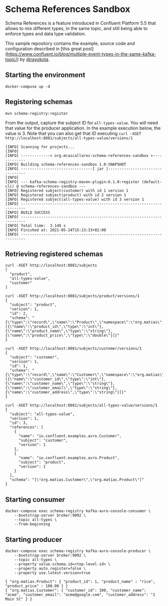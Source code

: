 # Schema References Sandbox

Schema References is a feature introduced in Confluent Platform 5.5 that 
allows to mix different types, in the same topic, and still being able to 
enforce types and data type validation.

This sample repository contains the example, source code and 
configuration described in [this great post]
(https://www.confluent.io/blog/multiple-event-types-in-the-same-kafka-topic/) 
by [@rayokota](https://github.com/rayokota).


## Starting the environment

```
docker-compose up -d
```


## Registering schemas

```
mvn schema-registry:register
```

From the output, capture the subject ID for `all-types-value`. You will need that value for the producer application. In the example execution below, the value is 3. Note that you can also get that ID executing `curl -XGET http://localhost:8081/subjects/all-types-value/versions/1` 

```
[INFO] Scanning for projects...
[INFO]
[INFO] -------------< org.mcascallares:schema-references-sandbox >-------------
[INFO] Building schema-references-sandbox 1.0-SNAPSHOT
[INFO] --------------------------------[ jar ]---------------------------------
[INFO]
[INFO] --- kafka-schema-registry-maven-plugin:6.1.0:register (default-cli) @ schema-references-sandbox ---
[INFO] Registered subject(customer) with id 1 version 1
[INFO] Registered subject(product) with id 2 version 1
[INFO] Registered subject(all-types-value) with id 3 version 1
[INFO] ------------------------------------------------------------------------
[INFO] BUILD SUCCESS
[INFO] ------------------------------------------------------------------------
[INFO] Total time:  3.149 s
[INFO] Finished at: 2021-05-24T15:13:33+02:00
[INFO] ------------------------------------------------------------------------
```


## Retrieving registered schemas

```
curl -XGET http://localhost:8081/subjects
[
  "product",
  "all-types-value",
  "customer"
]
```

```
curl -XGET http://localhost:8081/subjects/product/versions/1
{
  "subject": "product",
  "version": 1,
  "id": 2,
  "schema": "{\"type\":\"record\",\"name\":\"Product\",\"namespace\":\"org.matias\",\"fields\":[{\"name\":\"product_id\",\"type\":\"int\"},{\"name\":\"product_name\",\"type\":\"string\"},{\"name\":\"product_price\",\"type\":\"double\"}]}"
}
```

```
curl -XGET http://localhost:8081/subjects/customer/versions/1
{
  "subject": "customer",
  "version": 1,
  "id": 1,
  "schema": "{\"type\":\"record\",\"name\":\"Customer\",\"namespace\":\"org.matias\",\"fields\":[{\"name\":\"customer_id\",\"type\":\"int\"},{\"name\":\"customer_name\",\"type\":\"string\"},{\"name\":\"customer_email\",\"type\":\"string\"},{\"name\":\"customer_address\",\"type\":\"string\"}]}"
}
```

```
curl -XGET http://localhost:8081/subjects/all-types-value/versions/1
{
  "subject": "all-types-value",
  "version": 1,
  "id": 3,
  "references": [
    {
      "name": "io.confluent.examples.avro.Customer",
      "subject": "customer",
      "version": 1
    },
    {
      "name": "io.confluent.examples.avro.Product",
      "subject": "product",
      "version": 1
    }
  ],
  "schema": "[\"org.matias.Customer\",\"org.matias.Product\"]"
}
```


## Starting consumer

```
docker-compose exec schema-registry kafka-avro-console-consumer \
    --bootstrap-server broker:9092 \
    --topic all-types \
    --from-beginning
```


## Starting producer

```
docker-compose exec schema-registry kafka-avro-console-producer \
    --bootstrap-server broker:9092 \
    --topic all-types \
    --property value.schema.id=<top-level-id> \
    --property auto.register=false \
    --property use.latest.version=true

{ "org.matias.Product": { "product_id": 1, "product_name" : "rice", "product_price" : 100.00 } } 
{ "org.matias.Customer": { "customer_id": 100, "customer_name": "acme", "customer_email": "acme@google.com", "customer_address": "1 Main St" } } 
```
